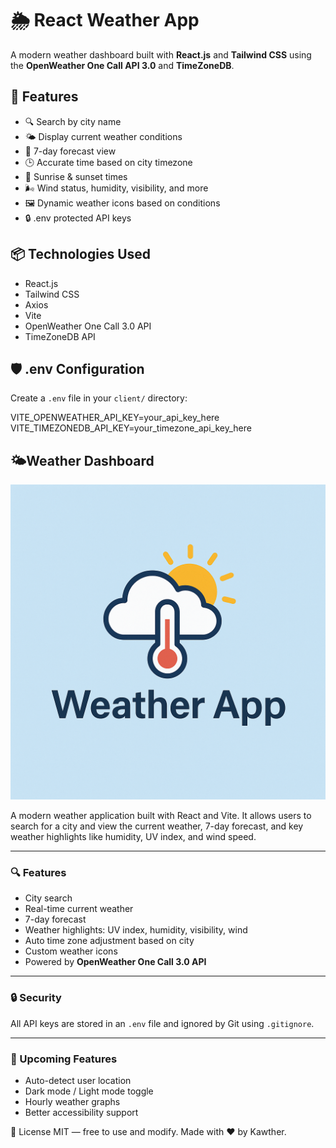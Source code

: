 # 🌦️ React Weather App

A modern weather dashboard built with **React.js** and **Tailwind CSS** using the **OpenWeather One Call API 3.0** and **TimeZoneDB**.

## 🔧 Features

- 🔍 Search by city name
- 🌤️ Display current weather conditions
- 📅 7-day forecast view
- 🕒 Accurate time based on city timezone
- 🌅 Sunrise & sunset times
- 🌬️ Wind status, humidity, visibility, and more
- 🖼️ Dynamic weather icons based on conditions
- 🔒 .env protected API keys

## 📦 Technologies Used

- React.js
- Tailwind CSS
- Axios
- Vite
- OpenWeather One Call 3.0 API
- TimeZoneDB API

## 🛡️ .env Configuration

Create a `.env` file in your `client/` directory:

   
VITE_OPENWEATHER_API_KEY=your_api_key_here
VITE_TIMEZONEDB_API_KEY=your_timezone_api_key_here


## 🌤️Weather Dashboard

![App Logo](./public/logo.png)

A modern weather application built with React and Vite. It allows users to search for a city and view the current weather, 7-day forecast, and key weather highlights like humidity, UV index, and wind speed.

---

### 🔍 Features

- City search
- Real-time current weather
- 7-day forecast
- Weather highlights: UV index, humidity, visibility, wind
- Auto time zone adjustment based on city
- Custom weather icons
- Powered by **OpenWeather One Call 3.0 API**

---

### 🔒 Security

All API keys are stored in an `.env` file and ignored by Git using `.gitignore`.

---

### 🚀 Upcoming Features

- Auto-detect user location
- Dark mode / Light mode toggle
- Hourly weather graphs
- Better accessibility support


📄 License
MIT — free to use and modify.
Made with ❤️ by Kawther.
```
